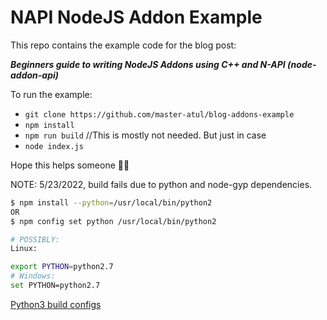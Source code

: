# NAPI NodeJS Addon Example

This repo contains the example code for the blog post:

***Beginners guide to writing NodeJS Addons using C++ and N-API (node-addon-api)***


To run the example:

- `git clone https://github.com/master-atul/blog-addons-example`
- `npm install`
- `npm run build` //This is mostly not needed. But just in case
- `node index.js`


Hope this helps someone 🎉🌮

NOTE:
5/23/2022, build fails due to python and node-gyp dependencies.

```bash
$ npm install --python=/usr/local/bin/python2
OR
$ npm config set python /usr/local/bin/python2

# POSSIBLY:
Linux:

export PYTHON=python2.7
# Windows:
set PYTHON=python2.7
````

[Python3 build configs](https://stackoverflow.com/questions/20454199/how-to-use-a-different-version-of-python-during-npm-install)